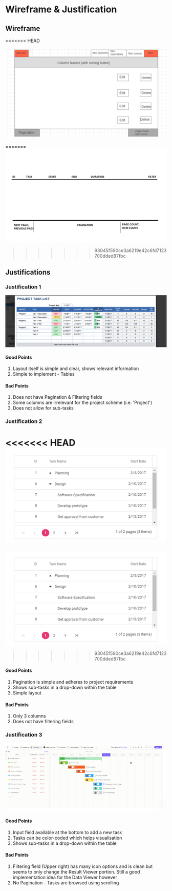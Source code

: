 # Wireframe & Justification

## Wireframe

<<<<<<< HEAD

![Wireframe](justifications/Data_viewer_wireframe.png)

=======
![Wireframe](justifications/Data_viewer_wireframe_draft.png)
>>>>>>> 93045f590ce3a6219e42c6fd7123700dded87fbc

## Justifications

### Justification 1

![Justification 1](justifications/Data_viewer_layout.png)

#### Good Points

1. Layout itself is simple and clear, shows relevant information
2. Simple to implement - Tables

#### Bad Points

1. Does not have Pagination & Filtering fields
2. Some columns are irrelevant for the project scheme (i.e. 'Project')
3. Does not allow for sub-tasks

### Justification 2

<<<<<<< HEAD
![Justification 2](justifications/Data_viewer_Pagination.png)
=======
![Justification 2](justifications/Data_viewer_pagination.png)
>>>>>>> 93045f590ce3a6219e42c6fd7123700dded87fbc

#### Good Points

1. Pagination is simple and adheres to project requirements
2. Shows sub-tasks in a drop-down within the table
3. Simple layout

#### Bad Points

1. Only 3 columns
2. Does not have filtering fields

### Justification 3

![Justification 3](justifications/possible_wireframe.png)

#### Good Points

1. Input field available at the bottom to add a new task
2. Tasks can be color-coded which helps visualisation
3. Shows sub-tasks in a drop-down within the table

#### Bad Points

1. Filtering field (Upper right) has many icon options and is clean but seems to only change the Result Viewer portion. Still a good implementation idea for the Data Viewer however
2. No Pagination - Tasks are browsed using scrolling